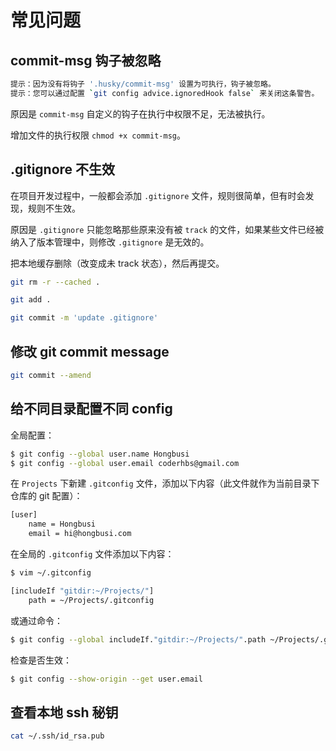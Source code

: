 # 常见问题

## commit-msg 钩子被忽略

``` bash
提示：因为没有将钩子 '.husky/commit-msg' 设置为可执行，钩子被忽略。
提示：您可以通过配置 `git config advice.ignoredHook false` 来关闭这条警告。
```

原因是 `commit-msg` 自定义的钩子在执行中权限不足，无法被执行。

增加文件的执行权限 `chmod +x commit-msg`。

## .gitignore 不生效

在项目开发过程中，一般都会添加 `.gitignore` 文件，规则很简单，但有时会发现，规则不生效。

原因是 `.gitignore` 只能忽略那些原来没有被 `track` 的文件，如果某些文件已经被纳入了版本管理中，则修改 `.gitignore` 是无效的。

把本地缓存删除（改变成未 track 状态），然后再提交。

``` bash
git rm -r --cached .

git add .

git commit -m 'update .gitignore'
```

## 修改 git commit message

``` bash
git commit --amend
```

## 给不同目录配置不同 config

全局配置：

``` bash
$ git config --global user.name Hongbusi
$ git config --global user.email coderhbs@gmail.com
```

在 `Projects` 下新建 `.gitconfig` 文件，添加以下内容（此文件就作为当前目录下仓库的 git 配置）：

``` bash
[user]
    name = Hongbusi
    email = hi@hongbusi.com
```

在全局的 `.gitconfig` 文件添加以下内容：

``` bash
$ vim ~/.gitconfig

[includeIf "gitdir:~/Projects/"]
    path = ~/Projects/.gitconfig
```

或通过命令：

``` bash
$ git config --global includeIf."gitdir:~/Projects/".path ~/Projects/.gitconfig
```

检查是否生效：

``` bash
$ git config --show-origin --get user.email
```

## 查看本地 ssh 秘钥

``` bash
cat ~/.ssh/id_rsa.pub
```
